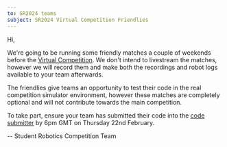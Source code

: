 ```yaml
---
to: SR2024 teams
subject: SR2024 Virtual Competition Friendlies
---
```


Hi,

We're going to be running some friendly matches a couple of weekends before the
[Virtual Competition][virtual-competition]. We don't intend to livestream the
matches, however we will record them and make both the recordings and robot logs
available to your team afterwards.

The friendlies give teams an opportunity to test their code in the real
competition simulator environment, however these matches are completely optional
and will not contribute towards the main competition.

To take part, ensure your team has submitted their code into the
[code submitter][code-submitter] by 6pm GMT on Thursday 22nd February.

-- Student Robotics Competition Team

[virtual-competition]: https://studentrobotics.org/events/sr2024/virtual-competition/
[code-submitter]: https://studentrobotics.org/code-submitter/
